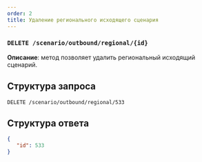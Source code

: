 ```yaml
---
order: 2
title: Удаление регионального исходящего сценария
---
```


### `DELETE /scenario/outbound/regional/{id}`

**Описание**: метод позволяет удалить региональный исходящий сценарий.

## Структура запроса

`DELETE /scenario/outbound/regional/533`

## Cтруктура ответа

```json
{
   "id": 533
}
```